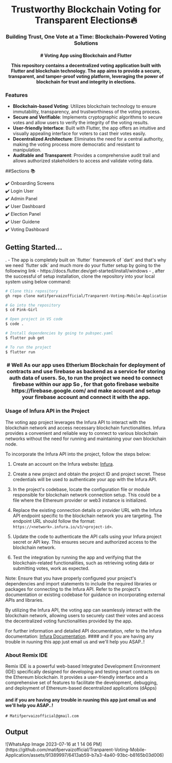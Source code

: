<h1 align="center">Trustworthy Blockchain Voting for Transparent Elections🔥 </h1> 
<h3 align="center"> Building Trust, One Vote at a Time: Blockchain-Powered Voting Solutions</h3>

<h4 align="center" > # Voting App using Blockchain and Flutter

This repository contains a decentralized voting application built with Flutter and blockchain technology. The app aims to provide a secure, transparent, and tamper-proof voting platform, leveraging the power of blockchain for trust and integrity in elections.
</h4>
<p>
<h3> Features</h3>

- **Blockchain-based Voting**: Utilizes blockchain technology to ensure immutability, transparency, and trustworthiness of the voting process.
- **Secure and Verifiable**: Implements cryptographic algorithms to secure votes and allow users to verify the integrity of the voting results.
- **User-friendly Interface**: Built with Flutter, the app offers an intuitive and visually appealing interface for voters to cast their votes easily.
- **Decentralized Architecture**: Eliminates the need for a central authority, making the voting process more democratic and resistant to manipulation.
- **Auditable and Transparent**: Provides a comprehensive audit trail and allows authorized stakeholders to access and validate voting data.
<p>
##Sections 📚

✔️ Onboarding Screens\
✔️ Login User\
✔️ Admin Panel\
✔️ User Dashboard\
✔️ Election Panel\
✔️ User Guidene\
✔️ Voting Dashboard

<h2> Getting Started...</h2>.
- The app is completely built on `flutter` framework of `dart` and that's why we need `flutter sdk` and much more do your flutter setup by going to the folloewing link
- https://docs.flutter.dev/get-started/install/windows
-  , after the successful of setup installation, clone the repository into your local system using below command:

```bash
# Clone this repository
gh repo clone matifpervaizofficial/Tranparent-Voting-Mobile-Application

# Go into the repository
$ cd Pink-Girl

# Open project in VS code
$ code .

# Install dependencies by going to pubspec.yaml
$ flutter pub get

# To run the project
$ flutter run

```

<h3 align="center"> # Well As our app uses Etherium Blockchain for deployment of contracts and use firebase as backend as a service for storing auth data of users. So, to run the project we need to connect firebase within our app So , for that goto firebase website https://firebase.google.com/  and make account and setup your firebase account and connect it with the app. </h3>

<h3>Usage of Infura API in the Project</h3> 

The voting app project leverages the Infura API to interact with the blockchain network and access necessary blockchain functionalities. Infura provides a convenient and reliable way to connect to various blockchain networks without the need for running and maintaining your own blockchain node.

To incorporate the Infura API into the project, follow the steps below:

1. Create an account on the Infura website: [Infura](https://infura.io/).

2. Create a new project and obtain the project ID and project secret. These credentials will be used to authenticate your app with the Infura API.

3. In the project's codebase, locate the configuration file or module responsible for blockchain network connection setup. This could be a file where the Ethereum provider or web3 instance is initialized.

4. Replace the existing connection details or provider URL with the Infura API endpoint specific to the blockchain network you are targeting. The endpoint URL should follow the format: `https://<network>.infura.io/v3/<project-id>`.

5. Update the code to authenticate the API calls using your Infura project secret or API key. This ensures secure and authorized access to the blockchain network.

6. Test the integration by running the app and verifying that the blockchain-related functionalities, such as retrieving voting data or submitting votes, work as expected.

Note: Ensure that you have properly configured your project's dependencies and import statements to include the required libraries or packages for connecting to the Infura API. Refer to the project's documentation or existing codebase for guidance on incorporating external APIs and libraries.

By utilizing the Infura API, the voting app can seamlessly interact with the blockchain network, allowing users to securely cast their votes and access the decentralized voting functionalities provided by the app.

For further information and detailed API documentation, refer to the Infura documentation: [Infura Documentation](https://infura.io/docs).  #### and if you are having any trouble in ruuning this app just email us and we'll help you ASAP..!

<h3>About Remix IDE</h3>
Remix IDE is a powerful web-based Integrated Development Environment (IDE) specifically designed for developing and testing smart contracts on the Ethereum blockchain. It provides a user-friendly interface and a comprehensive set of features to facilitate the development, debugging, and deployment of Ethereum-based decentralized applications (dApps)


 #### and if you are having any trouble in ruuning this app just email us and we'll help you ASAP..!

```
# Matifpervaizofficial@gmail.com
```


<h2>Output</h2>
![WhatsApp Image 2023-07-16 at 1 14 06 PM](https://github.com/matifpervaizofficial/Tranparent-Voting-Mobile-Application/assets/91389997/6413ab59-b7a3-4a40-93bc-b8165b03d006)
